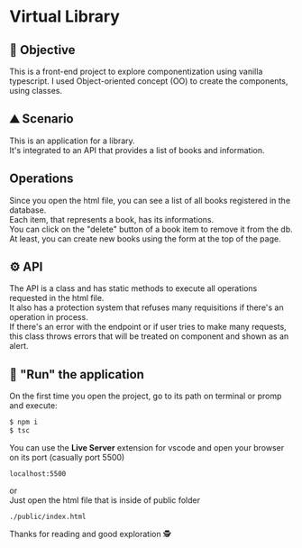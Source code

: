 # Virtual Library
## 🚩 Objective
This is a front-end project to explore componentization using vanilla typescript. I used Object-oriented concept (OO) to create the components, using classes.
## ⛰️ Scenario
This is an application for a library.  
It's integrated to an API that provides a list of books and information.
##  Operations
Since you open the html file, you can see a list of all books registered in the database.  
Each item, that represents a book, has its informations.  
You can click on the "delete" button of a book item to remove it from the db.  
At least, you can create new books using the form at the top of the page.

## ⚙️ API
The API is a class and has static methods to execute all operations requested in the html file.  
It also has a protection system that refuses many requisitions if there's an operation in process.  
If there's an error with the endpoint or if user tries to make many requests, this class throws errors that will be treated on component and shown as an alert.

## 🚀 "Run" the application
On the first time you open the project, go to its path on terminal or promp and execute:
```bash
$ npm i
$ tsc
```

You can use the **Live Server** extension for vscode and open your browser on its port (casually port 5500)
```
localhost:5500
```
or  
Just open the html file that is inside of public folder
```code
./public/index.html
```

Thanks for reading and good exploration 🕵️
